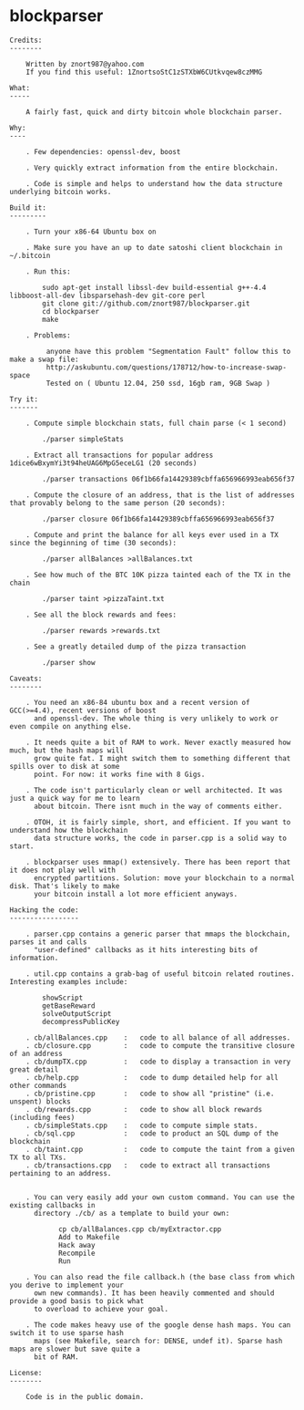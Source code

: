 blockparser
===========

    Credits:
    --------

        Written by znort987@yahoo.com
        If you find this useful: 1ZnortsoStC1zSTXbW6CUtkvqew8czMMG

    What:
    -----

        A fairly fast, quick and dirty bitcoin whole blockchain parser.

    Why:
    ----

        . Few dependencies: openssl-dev, boost

        . Very quickly extract information from the entire blockchain.

        . Code is simple and helps to understand how the data structure underlying bitcoin works.

    Build it:
    ---------

        . Turn your x86-64 Ubuntu box on

        . Make sure you have an up to date satoshi client blockchain in ~/.bitcoin

        . Run this:

            sudo apt-get install libssl-dev build-essential g++-4.4 libboost-all-dev libsparsehash-dev git-core perl
            git clone git://github.com/znort987/blockparser.git
            cd blockparser
            make
         
        . Problems: 
        
             anyone have this problem "Segmentation Fault" follow this to make a swap file:
             http://askubuntu.com/questions/178712/how-to-increase-swap-space
             Tested on ( Ubuntu 12.04, 250 ssd, 16gb ram, 9GB Swap )

    Try it:
    -------

        . Compute simple blockchain stats, full chain parse (< 1 second)

            ./parser simpleStats

        . Extract all transactions for popular address 1dice6wBxymYi3t94heUAG6MpG5eceLG1 (20 seconds)

            ./parser transactions 06f1b66fa14429389cbffa656966993eab656f37

        . Compute the closure of an address, that is the list of addresses that provably belong to the same person (20 seconds):

            ./parser closure 06f1b66fa14429389cbffa656966993eab656f37

        . Compute and print the balance for all keys ever used in a TX since the beginning of time (30 seconds):

            ./parser allBalances >allBalances.txt

        . See how much of the BTC 10K pizza tainted each of the TX in the chain

            ./parser taint >pizzaTaint.txt

        . See all the block rewards and fees:

            ./parser rewards >rewards.txt

        . See a greatly detailed dump of the pizza transaction

            ./parser show

    Caveats:
    --------

        . You need an x86-84 ubuntu box and a recent version of GCC(>=4.4), recent versions of boost
          and openssl-dev. The whole thing is very unlikely to work or even compile on anything else.

        . It needs quite a bit of RAM to work. Never exactly measured how much, but the hash maps will
          grow quite fat. I might switch them to something different that spills over to disk at some
          point. For now: it works fine with 8 Gigs.

        . The code isn't particularly clean or well architected. It was just a quick way for me to learn
          about bitcoin. There isnt much in the way of comments either.

        . OTOH, it is fairly simple, short, and efficient. If you want to understand how the blockchain
          data structure works, the code in parser.cpp is a solid way to start.

        . blockparser uses mmap() extensively. There has been report that it does not play well with
          encrypted partitions. Solution: move your blockchain to a normal disk. That's likely to make
          your bitcoin install a lot more efficient anyways.

    Hacking the code:
    -----------------

        . parser.cpp contains a generic parser that mmaps the blockchain, parses it and calls
          "user-defined" callbacks as it hits interesting bits of information.

        . util.cpp contains a grab-bag of useful bitcoin related routines. Interesting examples include:

            showScript
            getBaseReward
            solveOutputScript
            decompressPublicKey

        . cb/allBalances.cpp    :   code to all balance of all addresses.
        . cb/closure.cpp        :   code to compute the transitive closure of an address
        . cb/dumpTX.cpp         :   code to display a transaction in very great detail
        . cb/help.cpp           :   code to dump detailed help for all other commands
        . cb/pristine.cpp       :   code to show all "pristine" (i.e. unspent) blocks
        . cb/rewards.cpp        :   code to show all block rewards (including fees)
        . cb/simpleStats.cpp    :   code to compute simple stats.
        . cb/sql.cpp            :   code to product an SQL dump of the blockchain
        . cb/taint.cpp          :   code to compute the taint from a given TX to all TXs.
        . cb/transactions.cpp   :   code to extract all transactions pertaining to an address.


        . You can very easily add your own custom command. You can use the existing callbacks in
          directory ./cb/ as a template to build your own:

                cp cb/allBalances.cpp cb/myExtractor.cpp
                Add to Makefile
                Hack away
                Recompile
                Run

        . You can also read the file callback.h (the base class from which you derive to implement your
          own new commands). It has been heavily commented and should provide a good basis to pick what
          to overload to achieve your goal.

        . The code makes heavy use of the google dense hash maps. You can switch it to use sparse hash
          maps (see Makefile, search for: DENSE, undef it). Sparse hash maps are slower but save quite a
          bit of RAM.

    License:
    --------

        Code is in the public domain.

